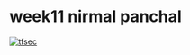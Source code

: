 # week11 nirmal panchal
[![tfsec](https://github.com/SparksNirm/week11/actions/workflows/tfsec.yml/badge.svg?branch=prod)](https://github.com/SparksNirm/week11/actions/workflows/tfsec.yml)
